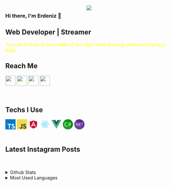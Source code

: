 <img src="https://media.giphy.com/media/BlWF2vzpIPB0A/giphy.gif"  width="250" align="right"/>

### Hi there, I'm Erdeniz 👋

## Web Developer | Streamer

<font color="yellow">You can find me at the middle of the night while drinking coffee and fixing js bugs</font>

## Reach Me

[<img height="32" width="32" src="https://unpkg.com/simple-icons@v4/icons/twitter.svg" />][twitter]
[<img height="32" width="32" src="https://unpkg.com/simple-icons@v4/icons/twitch.svg" />][twitch]
[<img height="32" width="32" src="https://unpkg.com/simple-icons@v4/icons/instagram.svg" />][instagram]
[<img height="32" width="32" src="https://unpkg.com/simple-icons@v4/icons/linkedin.svg" />][linkedin]

<br/>

## Techs I Use

<img height="32" width="32" src="https://raw.githubusercontent.com/github/explore/80688e429a7d4ef2fca1e82350fe8e3517d3494d/topics/typescript/typescript.png">
<img height="32" width="32" src="https://raw.githubusercontent.com/github/explore/80688e429a7d4ef2fca1e82350fe8e3517d3494d/topics/javascript/javascript.png">
<img height="32" width="32" src="https://raw.githubusercontent.com/github/explore/80688e429a7d4ef2fca1e82350fe8e3517d3494d/topics/angular/angular.png">
<img height="32" width="32" src="https://raw.githubusercontent.com/github/explore/80688e429a7d4ef2fca1e82350fe8e3517d3494d/topics/react/react.png">
<img height="32" width="32" src="https://raw.githubusercontent.com/github/explore/80688e429a7d4ef2fca1e82350fe8e3517d3494d/topics/vue/vue.png">
<img height="32" width="32" src="https://raw.githubusercontent.com/github/explore/80688e429a7d4ef2fca1e82350fe8e3517d3494d/topics/csharp/csharp.png">
<img height="32" width="32" src="https://raw.githubusercontent.com/github/explore/80688e429a7d4ef2fca1e82350fe8e3517d3494d/topics/dotnet/dotnet.png">

<br/>
<br/>

## Latest Instagram Posts
<!-- BLOG-POST-LIST:START -->
<!-- BLOG-POST-LIST:END -->

<br/>
<br/>

<details>
    <summary>Github Stats</summary>
    <img src="https://github-readme-stats.vercel.app/api?username=erdenizkorkmaz">
</details>

<details>
    <summary>Most Used Languages</summary>
    <img src="https://github-readme-stats.vercel.app/api/top-langs/?username=erdenizkorkmaz&layout=compact">
</details>


[twitter]: https://twitter.com/
[twitch]: https://twitch.com/
[instagram]: https://twitch.com/
[linkedin]: https://linkedin.com/


